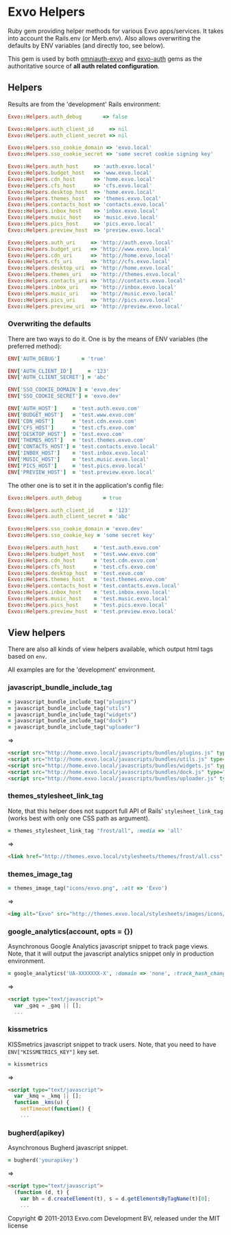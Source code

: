 # Exvo Helpers

Ruby gem providing helper methods for various Exvo apps/services. It takes into account the Rails.env (or Merb.env). Also allows overwriting the defaults by ENV variables (and directly too, see below).

This gem is used by both [omniauth-exvo](https://github.com/Exvo/omniauth-exvo/) and [exvo-auth](https://github.com/Exvo/Auth) gems as the authoritative source of **all auth related configuration**.


## Helpers

Results are from the 'development' Rails environment:

```ruby
Exvo::Helpers.auth_debug       => false

Exvo::Helpers.auth_client_id     => nil
Exvo::Helpers.auth_client_secret => nil

Exvo::Helpers.sso_cookie_domain => 'exvo.local'
Exvo::Helpers.sso_cookie_secret => 'some secret cookie signing key'

Exvo::Helpers.auth_host     => 'auth.exvo.local'
Exvo::Helpers.budget_host   => 'www.exvo.local'
Exvo::Helpers.cdn_host      => 'home.exvo.local'
Exvo::Helpers.cfs_host      => 'cfs.exvo.local'
Exvo::Helpers.desktop_host  => 'home.exvo.local'
Exvo::Helpers.themes_host   => 'themes.exvo.local'
Exvo::Helpers.contacts_host => 'contacts.exvo.local'
Exvo::Helpers.inbox_host    => 'inbox.exvo.local'
Exvo::Helpers.music_host    => 'music.exvo.local'
Exvo::Helpers.pics_host     => 'pics.exvo.local'
Exvo::Helpers.preview_host  => 'preview.exvo.local'

Exvo::Helpers.auth_uri     => 'http://auth.exvo.local'
Exvo::Helpers.budget_uri   => 'http://www.exvo.local'
Exvo::Helpers.cdn_uri      => 'http://home.exvo.local'
Exvo::Helpers.cfs_uri      => 'http://cfs.exvo.local'
Exvo::Helpers.desktop_uri  => 'http://home.exvo.local'
Exvo::Helpers.themes_uri   => 'http://themes.exvo.local'
Exvo::Helpers.contacts_uri => 'http://contacts.exvo.local'
Exvo::Helpers.inbox_uri    => 'http://inbox.exvo.local'
Exvo::Helpers.music_uri    => 'http://music.exvo.local'
Exvo::Helpers.pics_uri     => 'http://pics.exvo.local'
Exvo::Helpers.preview_uri  => 'http://preview.exvo.local'
```


### Overwriting the defaults

There are two ways to do it. One is by the means of ENV variables (the preferred method):

```ruby
ENV['AUTH_DEBUG']       = 'true'

ENV['AUTH_CLIENT_ID']     = '123'
ENV['AUTH_CLIENT_SECRET'] = 'abc'

ENV['SSO_COOKIE_DOMAIN'] = 'exvo.dev'
ENV['SSO_COOKIE_SECRET'] = 'exvo.dev'

ENV['AUTH_HOST']     = 'test.auth.exvo.com'
ENV['BUDGET_HOST']   = 'test.www.exvo.com'
ENV['CDN_HOST']      = 'test.cdn.exvo.com'
ENV['CFS_HOST']      = 'test.cfs.exvo.com'
ENV['DESKTOP_HOST']  = 'test.exvo.com'
ENV['THEMES_HOST']   = 'test.themes.exvo.com'
ENV['CONTACTS_HOST'] = 'test.contacts.exvo.local'
ENV['INBOX_HOST']    = 'test.inbox.exvo.local'
ENV['MUSIC_HOST']    = 'test.music.exvo.local'
ENV['PICS_HOST']     = 'test.pics.exvo.local'
ENV['PREVIEW_HOST']  = 'test.preview.exvo.local'
```

The other one is to set it in the application's config file:

```ruby
Exvo::Helpers.auth_debug       = true

Exvo::Helpers.auth_client_id     = '123'
Exvo::Helpers.auth_client_secret = 'abc'

Exvo::Helpers.sso_cookie_domain = 'exvo.dev'
Exvo::Helpers.sso_cookie_key = 'some secret key'

Exvo::Helpers.auth_host     = 'test.auth.exvo.com'
Exvo::Helpers.budget_host   = 'test.www.exvo.com'
Exvo::Helpers.cdn_host      = 'test.cdn.exvo.com'
Exvo::Helpers.cfs_host      = 'test.cfs.exvo.com'
Exvo::Helpers.desktop_host  = 'test.exvo.com'
Exvo::Helpers.themes_host   = 'test.themes.exvo.com'
Exvo::Helpers.contacts_host = 'test.contacts.exvo.local'
Exvo::Helpers.inbox_host    = 'test.inbox.exvo.local'
Exvo::Helpers.music_host    = 'test.music.exvo.local'
Exvo::Helpers.pics_host     = 'test.pics.exvo.local'
Exvo::Helpers.preview_host  = 'test.preview.exvo.local'
```


## View helpers

There are also all kinds of view helpers available, which output html tags based on `env`.

All examples are for the 'development' environment.


### javascript_bundle_include_tag

```ruby
= javascript_bundle_include_tag("plugins")
= javascript_bundle_include_tag("utils")
= javascript_bundle_include_tag("widgets")
= javascript_bundle_include_tag("dock")
= javascript_bundle_include_tag("uploader")
```

=>

```html
<script src="http://home.exvo.local/javascripts/bundles/plugins.js" type="text/javascript"></script>
<script src="http://home.exvo.local/javascripts/bundles/utils.js" type="text/javascript"></script>
<script src="http://home.exvo.local/javascripts/bundles/widgets.js" type="text/javascript"></script>
<script src="http://home.exvo.local/javascripts/bundles/dock.js" type="text/javascript"></script>
<script src="http://home.exvo.local/javascripts/bundles/uploader.js" type="text/javascript"></script>
```


### themes_stylesheet_link_tag

Note, that this helper does not support full API of Rails' `stylesheet_link_tag` (works best with only one CSS path as argument).

```ruby
= themes_stylesheet_link_tag "frost/all", :media => 'all'
```

=>

```html
<link href="http://themes.exvo.local/stylesheets/themes/frost/all.css" media="all" rel="stylesheet" type="text/css" />
```


### themes_image_tag

```ruby
= themes_image_tag("icons/exvo.png", :alt => 'Exvo')
```

=>

```html
<img alt="Exvo" src="http://themes.exvo.local/stylesheets/images/icons/exvo.png" />
```


### google_analytics(account, opts = {})

Asynchronous Google Analytics javascript snippet to track page views. Note, that it will output the javascript analytics snippet only in production environment.

```ruby
= google_analytics('UA-XXXXXXX-X', :domain => 'none', :track_hash_changes => true)
```

=>

```html
<script type="text/javascript">
  var _gaq = _gaq || [];
  ...
```


### kissmetrics

KISSmetrics javascript snippet to track users. Note, that you need to have `ENV["KISSMETRICS_KEY"]` key set.

```ruby
= kissmetrics
```

=>

```html
<script type="text/javascript">
  var _kmq = _kmq || [];
  function _kms(u) {
    setTimeout(function() {
    ...
```


### bugherd(apikey)

Asynchronous Bugherd javascript snippet.

```ruby
= bugherd('yourapikey')
```

=>

```html
<script type="text/javascript">
  (function (d, t) {
    var bh = d.createElement(t), s = d.getElementsByTagName(t)[0];
    ...
```



Copyright © 2011-2013 Exvo.com Development BV, released under the MIT license
